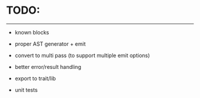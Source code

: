 # TODO:
---

- known blocks
- proper AST generator + emit
- convert to multi pass (to support multiple emit options)

- better error/result handling
- export to trait/lib
- unit tests
